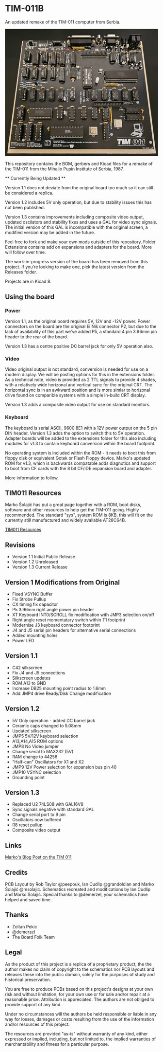 # TIM-011B

An updated remake of the TIM-011 computer from Serbia.

![Image of build version 1.3 board in black](https://github.com/Board-Folk/TIM011B/blob/main/images/tim011bv1_3_built_small.png)

This repository contains the BOM, gerbers and Kicad files for a remake of the TIM-011 from the Mihajlo Pupin Institute of Serbia, 1987.

** Currently Being Updated **

Version 1.1 does not deviate from the original board too much so it can still be considered a replica.

Version 1.2 includes 5V only operation, but due to stability issues this has not been published.

Version 1.3 contains improvements including composite video output, updated oscilators and stability fixes and uses a GAL for video sync signals. The initial version of this GAL is incompatible with the original screen, a modified version may be added in the future.

Feel free to fork and make your own mods outside of this repository. Folder Extensions contains add on expansions and adapters for the board. More will follow over time.

The work-in-progress version of the board has been removed from this project. If you're looking to make one, pick the latest version from the Releases folder.

Projects are in Kicad 8.

## Using the board

### Power

Version 1.1, as the original board requires 5V, 12V and -12V power. Power connectors on the board are the original Ei Niš connector P2, but due to the lack of availability of this part we've added P5, a standard 4 pin 3.96mm pin header to the rear of the board. 

Version 1.3 has a centre positive DC barrel jack for only 5V operation also.

### Video

Video original output is not standard, conversion is needed for use on a modern display. We will be posting options for this in the extensions folder. As a technical note, video is provided as 2 TTL signals to provide 4 shades, with a relatively wide horizonal and vertical sync for the original CRT. The horizontal sync is in an awkward position and is more simlar to horizonal drive found on comparible systems with a simple in-build CRT display.

Version 1.3 adds a composite video output for use on standard monitors.

### Keyboard

The keyboard is serial ASCII, 9600 8E1 with a 12V power output on the 5 pin DIN header. Version 1.3 adds the option to switch this to 5V operation. Adapter boards will be added to the extensions folder for this also including modules for v1.3 to contain keyboard conversion within the board footprint.

No operating system is included within the ROM - it needs to boot this from floppy disk or equivalent Gotek or Flash Floppy device. Marko's updated ROM for v1.3, which is backwards compatable adds diagnotics and support to boot from CF cards with the 8 bit CF/IDE expansion board and adapter.

More information to follow.

## TIM011 Resources

Marko Šolajić has put a great page together with a ROM, boot disks, software and other resources to help get the TIM-011 going. Highly recommended. The standard "sys", system ROM is 8KB, this will fit on the currently still manufactured and widely available AT28C64B.

  [TIM011 Resources](https://blog.8bitchip.info/tim011-resources/)

## Revisions

* Version 1.1 Initial Public Release
* Version 1.2 Unreleased
* Version 1.3 Current Release
  
## Version 1 Modifications from Original

* Fixed VSYNC Buffer
* Fix Strobe Pullup
* CX timing fix capacitor
* P5 3.96mm right angle power pin header 
* XT Keyboard INT0/SCROLL fix modification with JMP3 selection on/off
* Right angle reset momentatary switch within T1 footprint
* Modernise J3 keyboard connector footprint
* J4 and J5 serial pin headers for alternative serial connections
* Added mounting holes
* Power LED

## Version 1.1

* C42 silkscreen
* Fix J4 and J5 connections
* Silkscreen updates
* ROM A13 to GND
* Increase DB25 mounting point radius to 1.6mm
* Add JMP4 drive Ready/Disk Change modification

## Version 1.2

* 5V Only operation - added DC barrel jack
* Ceramic caps changed to 5.08mm
* Updated silkscreen
* JMP5 5V/12V keyboard selection
* A13,A14,A15 ROM options
* JMP8 No Video jumper
* Change serial to MAX232 (5V)
* RAM change to 44256
* "Half-can" Oscillators for X1 and X2
* JMP9 12V Power selection for expansion bus pin 40
* JMP10 VSYNC selection
* Grounding point

## Version 1.3

* Replaced U2 74LS08 with GAL16V8
* Sync signals negative with standard GAL
* Change serial port to 9 pin
* Oscillators now buffered
* R8 reset pullup
* Composite video output

## Links

   [Marko's Blog Post on the TIM 011](https://blog.8bitchip.info/482-tim-011-a-new-life-for-an-old-computer/)

## Credits

PCB Layout by Rob Taylor @peepouk, Ian Cudlip @grandoldian and Marko Šolajić @msolajic. Schematics recreated and modifications by Ian Cudlip and Marko Šolajić. Special thanks to @demerzel, your schematics have helped and saved time.

## Thanks

* Zoltan Pekic
* @demerzel
* The Board Folk Team

## Legal

As the product of this project is a replica of a proprietary product, the the author makes no claim of copyright to the schematics nor PCB layouts and releases these into the public domain, solely for the purposes of study and historical preservation.

You are free to produce PCBs based on this project's designs at your own risk and without limitation, for your own use or for sale and/or repair at a reasonable price. Attribution is appreciated. The authors are not obliged to provide support of any kind. 

Under no circumstances will the authors be held responsible or liable in any way for losses, damages or costs resulting from the use of the information and/or resources of this project. 

The resources are provided "as-is" without warranty of any kind, either expressed or implied, including, but not limited to, the implied warranties of merchantability and fitness for a particular purpose.
